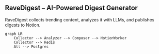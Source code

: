 ## RaveDigest – AI-Powered Digest Generator

RaveDigest collects trending content, analyzes it with LLMs, and publishes digests to Notion.

```mermaid
graph LR
    Collector --> Analyzer --> Composer --> NotionWorker
    Collector --> Redis
    All --> Postgres

